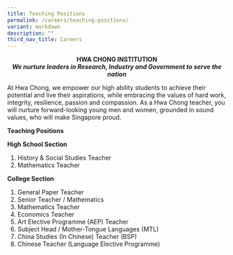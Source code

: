 ```yaml
---
title: Teaching Positions
permalink: /careers/teaching-positions/
variant: markdown
description: ""
third_nav_title: Careers
---
```

<center><b>HWA CHONG INSTITUTION</b></center>

<center><b><i>We nurture leaders in Research, Industry and Government to serve the nation</i></b></center>

At Hwa Chong, we empower our high ability students to achieve their potential and live their aspirations, while embracing the values of hard work, integrity, resilience, passion and compassion. As a Hwa Chong teacher, you will nurture forward-looking young men and women, grounded in sound values, who will make Singapore proud.

**Teaching Positions**

**High&nbsp;School&nbsp;Section**

1.  History &amp; Social Studies Teacher
2.  Mathematics&nbsp;Teacher
  
 
**College Section**

1.  General Paper&nbsp;Teacher
2.  Senior Teacher /&nbsp;Mathematics
3.  Mathematics&nbsp;Teacher
4.  Economics Teacher
5.  Art Elective Programme (AEP) Teacher
6.  Subject Head / Mother-Tongue Languages (MTL)
7.  China Studies (In Chinese) Teacher (BSP)
8.  Chinese Teacher (Language Elective Programme)